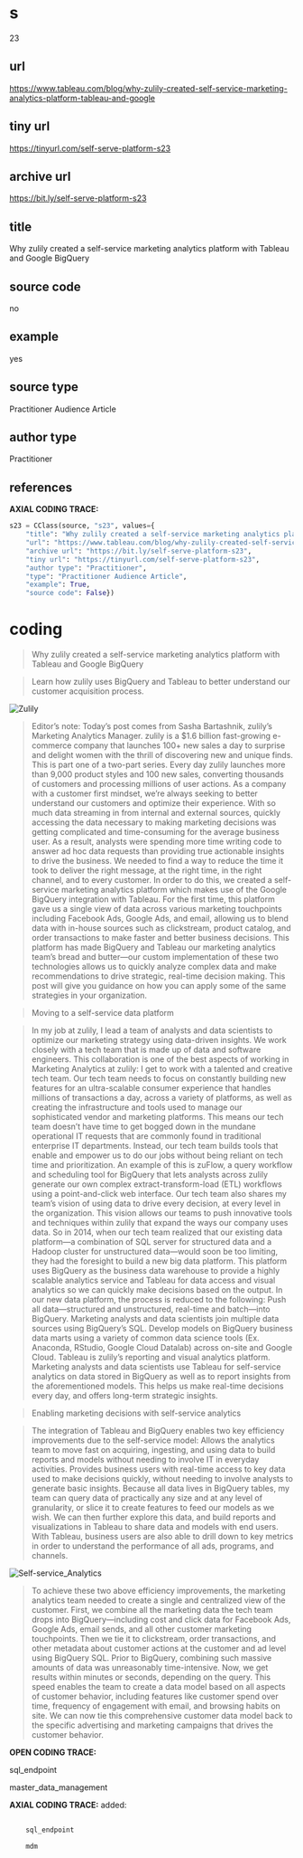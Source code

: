 # s 
23
## url
https://www.tableau.com/blog/why-zulily-created-self-service-marketing-analytics-platform-tableau-and-google
## tiny url
https://tinyurl.com/self-serve-platform-s23
## archive url
https://bit.ly/self-serve-platform-s23
## title
Why zulily created a self-service marketing analytics platform with Tableau and Google BigQuery
## source code
no
## example
yes
## source type 
Practitioner Audience Article
## author type
Practitioner
## references

**AXIAL CODING TRACE:**
``` python
s23 = CClass(source, "s23", values={
    "title": "Why zulily created a self-service marketing analytics platform with Tableau and Google BigQuery",
    "url": "https://www.tableau.com/blog/why-zulily-created-self-service-marketing-analytics-platform-tableau-and-google",
    "archive url": "https://bit.ly/self-serve-platform-s23",
    "tiny url": "https://tinyurl.com/self-serve-platform-s23",
    "author type": "Practitioner",
    "type": "Practitioner Audience Article",
    "example": True,
    "source code": False})
```

# coding

> Why zulily created a self-service marketing analytics platform with Tableau and Google BigQuery

> Learn how zulily uses BigQuery and Tableau to better understand our customer acquisition process.

![Zulily](https://cdns.tblsft.com/sites/default/files/blog/zulily-logo_0.jpg)

> Editor’s note: Today’s post comes from Sasha Bartashnik, zulily’s Marketing Analytics Manager. zulily is a $1.6 billion fast-growing e-commerce company that launches 100+ new sales a day to surprise and delight women with the thrill of discovering new and unique finds. This is part one of a two-part series.
Every day zulily launches more than 9,000 product styles and 100 new sales, converting thousands of customers and processing millions of user actions. As a company with a customer first mindset, we’re always seeking to better understand our customers and optimize their experience. With so much data streaming in from internal and external sources, quickly accessing the data necessary to making marketing decisions was getting complicated and time-consuming for the average business user. As a result, analysts were spending more time writing code to answer ad hoc data requests than providing true actionable insights to drive the business. We needed to find a way to reduce the time it took to deliver the right message, at the right time, in the right channel, and to every customer.
In order to do this, we created a self-service marketing analytics platform which makes use of the Google BigQuery integration with Tableau. For the first time, this platform gave us a single view of data across various marketing touchpoints including Facebook Ads, Google Ads, and email, allowing us to blend data with in-house sources such as clickstream, product catalog, and order transactions to make faster and better business decisions. This platform has made BigQuery and Tableau our marketing analytics team’s bread and butter—our custom implementation of these two technologies allows us to quickly analyze complex data and make recommendations to drive strategic, real-time decision making. This post will give you guidance on how you can apply some of the same strategies in your organization.

> Moving to a self-service data platform

> In my job at zulily, I lead a team of analysts and data scientists to optimize our marketing strategy using data-driven insights. We work closely with a tech team that is made up of data and software engineers. This collaboration is one of the best aspects of working in Marketing Analytics at zulily: I get to work with a talented and creative tech team. Our tech team needs to focus on constantly building new features for an ultra-scalable consumer experience that handles millions of transactions a day, across a variety of platforms, as well as creating the infrastructure and tools used to manage our sophisticated vendor and marketing platforms. This means our tech team doesn’t have time to get bogged down in the mundane operational IT requests that are commonly found in traditional enterprise IT departments. Instead, our tech team builds tools that enable and empower us to do our jobs without being reliant on tech time and prioritization. An example of this is zuFlow, a query workflow and scheduling tool for BigQuery that lets analysts across zulily generate our own complex extract-transform-load (ETL) workflows using a point-and-click web interface.
Our tech team also shares my team’s vision of using data to drive every decision, at every level in the organization. This vision allows our teams to push innovative tools and techniques within zulily that expand the ways our company uses data. So in 2014, when our tech team realized that our existing data platform—a combination of SQL server for structured data and a Hadoop cluster for unstructured data—would soon be too limiting, they had the foresight to build a new big data platform. This platform uses BigQuery as the business data warehouse to provide a highly scalable analytics service and Tableau for data access and visual analytics so we can quickly make decisions based on the output.
In our new data platform, the process is reduced to the following:
Push all data—structured and unstructured, real-time and batch—into BigQuery.
Marketing analysts and data scientists join multiple data sources using BigQuery’s SQL.
Develop models on BigQuery business data marts using a variety of common data science tools (Ex. Anaconda, RStudio, Google Cloud Datalab) across on-site and Google Cloud.
Tableau is zulily’s reporting and visual analytics platform. Marketing analysts and data scientists use Tableau for self-service analytics on data stored in BigQuery as well as to report insights from the aforementioned models. This helps us make real-time decisions every day, and offers long-term strategic insights.

> Enabling marketing decisions with self-service analytics

> The integration of Tableau and BigQuery enables two key efficiency improvements due to the self-service model:
Allows the analytics team to move fast on acquiring, ingesting, and using data to build reports and models without needing to involve IT in everyday activities.
Provides business users with real-time access to key data used to make decisions quickly, without needing to involve analysts to generate basic insights.
Because all data lives in BigQuery tables, my team can query data of practically any size and at any level of granularity, or slice it to create features to feed our models as we wish. We can then further explore this data, and build reports and visualizations in Tableau to share data and models with end users. With Tableau, business users are also able to drill down to key metrics in order to understand the performance of all ads, programs, and channels.

![Self-service_Analytics](https://cdnl.tblsft.com/sites/default/files/blog/2_67.png)

> To achieve these two above efficiency improvements, the marketing analytics team needed to create a single and centralized view of the customer. First, we combine all the marketing data the tech team drops into BigQuery—including cost and click data for Facebook Ads, Google Ads, email sends, and all other customer marketing touchpoints. Then we tie it to clickstream, order transactions, and other metadata about customer actions at the customer and ad level using BigQuery SQL. Prior to BigQuery, combining such massive amounts of data was unreasonably time-intensive. Now, we get results within minutes or seconds, depending on the query. This speed enables the team to create a data model based on all aspects of customer behavior, including features like customer spend over time, frequency of engagement with email, and browsing habits on site. We can now tie this comprehensive customer data model back to the specific advertising and marketing campaigns that drives the customer behavior.

**OPEN CODING TRACE:**

sql_endpoint

master_data_management

**AXIAL CODING TRACE:**
added:
``` python
    
    sql_endpoint

    mdm
     
```






















